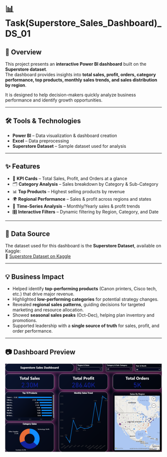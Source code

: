 
# 📊 Task(Superstore_Sales_Dashboard)_DS_01

## 📌 Overview
This project presents an **interactive Power BI dashboard** built on the **Superstore dataset**.  
The dashboard provides insights into **total sales, profit, orders, category performance, top products, monthly sales trends, and sales distribution by region**.  

It is designed to help decision-makers quickly analyze business performance and identify growth opportunities.

---

## 🛠️ Tools & Technologies
- **Power BI** – Data visualization & dashboard creation  
- **Excel** – Data preprocessing  
- **Superstore Dataset** – Sample dataset used for analysis  

---

## ✨ Features
- 📌 **KPI Cards** – Total Sales, Profit, and Orders at a glance  
- 🗂️ **Category Analysis** – Sales breakdown by Category & Sub-Category  
- 📊 **Top Products** – Highest selling products by revenue  
- 🌍 **Regional Performance** – Sales & profit across regions and states  
- 📅 **Time-Series Analysis** – Monthly/Yearly sales & profit trends  
- 🎛️ **Interactive Filters** – Dynamic filtering by Region, Category, and Date  

---

## 📂 Data Source
The dataset used for this dashboard is the **Superstore Dataset**, available on Kaggle:  
🔗 [Superstore Dataset on Kaggle](https://www.kaggle.com/datasets/mohamed38/superstoredataset)

---

## 💡 Business Impact
- Helped identify **top-performing products** (Canon printers, Cisco tech, etc.) that drive major revenue.  
- Highlighted **low-performing categories** for potential strategy changes.  
- Revealed **regional sales patterns**, guiding decisions for targeted marketing and resource allocation.  
- Showed **seasonal sales peaks** (Oct–Dec), helping plan inventory and promotions.  
- Supported leadership with a **single source of truth** for sales, profit, and order performance.  

---

## 📷 Dashboard Preview
![Dashboard Screenshot](https://github.com/DN7474/FUTURE_DS_01/blob/main/Snapshort_Task(Superstore_Sales_Dashboard)_DS_1.png)



